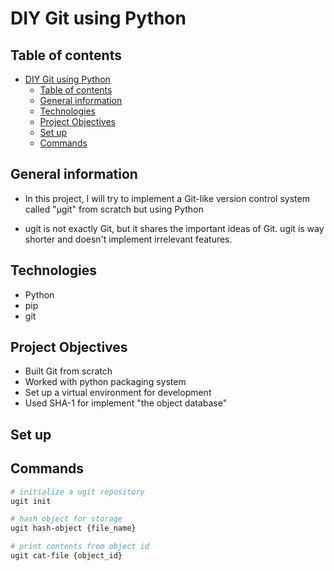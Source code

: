 # DIY Git using Python

## Table of contents

- [DIY Git using Python](#diy-git-using-python)
  - [Table of contents](#table-of-contents)
  - [General information](#general-information)
  - [Technologies](#technologies)
  - [Project Objectives](#project-objectives)
  - [Set up](#set-up)
  - [Commands](#commands)

## General information

- In this project, I will try to implement a Git-like version control system called "μgit" from scratch but using Python

- ugit is not exactly Git, but it shares the important ideas of Git. ugit is way shorter and doesn't implement irrelevant features.

## Technologies

- Python
- pip
- git

## Project Objectives

- Built Git from scratch
- Worked with python packaging system
- Set up a virtual environment for development
- Used SHA-1 for implement "the object database"

## Set up



## Commands

```bash
# initialize a ugit repository
ugit init

# hash object for storage
ugit hash-object {file_name}

# print contents from object id
ugit cat-file {object_id}
```
